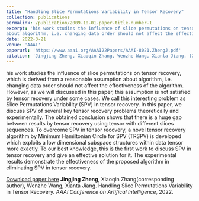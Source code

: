 ```yaml
---
title: "Handling Slice Permutations Variability in Tensor Recovery"
collection: publications
permalink: /publication/2009-10-01-paper-title-number-1
excerpt: 'his work studies the influence of slice permutations on tensor recovery, which is derived from a reasonable assumption
about algorithm, i.e. changing data order should not affect the effectiveness of the algorithm.'
date: 2022-3-21
venue: 'AAAI'
paperurl: 'https://www.aaai.org/AAAI22Papers/AAAI-8021.ZhengJ.pdf'
citation: 'Jingjing Zheng, Xiaoqin Zhang, Wenzhe Wang, Xianta Jiang. (2022). &quot;Handling Slice Permutations Variability in Tensor Recovery.&quot; <i>AAAI Conference on Artifical Intelligence</i>.'
---
```

his work studies the influence of slice permutations on tensor recovery, which is derived from a reasonable assumption
about algorithm, i.e. changing data order should not affect the effectiveness of the algorithm. However, as we will discussed in this paper, this assumption is not satisfied by tensor recovery under some cases. We call this interesting problem as
Slice Permutations Variability (SPV) in tensor recovery. In this paper, we discuss SPV of several key tensor recovery problems theoretically and experimentally. The obtained conclusion shows that there is a huge gap between results by tensor recovery using tensor with different slices sequences. To overcome
SPV in tensor recovery, a novel tensor recovery algorithm by Minimum Hamiltonian Circle for SPV (TRSPV) is developed
which exploits a low dimensional subspace structures within data tensor more exactly. To our best knowledge, this is the
first work to discuss SPV in tensor recovery and give an effective solution for it. The experimental results demonstrate the effectiveness of the proposed algorithm in eliminating SPV in tensor recovery.

[Download paper here](https://www.aaai.org/AAAI22Papers/AAAI-8021.ZhengJ.pdf)
**Jingjing Zheng**, Xiaoqin Zhang(corresponding author), Wenzhe Wang, Xianta Jiang. Handling Slice Permutations Variability in Tensor Recovery. *AAAI Conference on Artifical Intelligence*, 2022.
